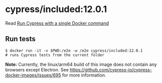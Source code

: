 <!--
WARNING: this file was autogenerated by generate-included-image.js using

    npm run add:included -- 12.0.1 cypress/browsers:node16.16.0-chrome107-ff107-edge
-->

# cypress/included:12.0.1

Read [Run Cypress with a single Docker command][blog post url]

## Run tests

```shell
$ docker run -it -v $PWD:/e2e -w /e2e cypress/included:12.0.1
# runs Cypress tests from the current folder
```

**Note:** Currently, the linux/arm64 build of this image does not contain any browsers except Electron. See https://github.com/cypress-io/cypress-docker-images/issues/695 for more information.

[blog post url]: https://www.cypress.io/blog/2019/05/02/run-cypress-with-a-single-docker-command/
